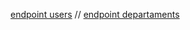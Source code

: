 [endpoint users](https://back-end-laravel.herokuapp.com/api/users) //
[endpoint departaments](https://back-end-laravel.herokuapp.com/api/departaments)
